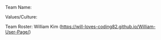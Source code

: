 Team Name:

Values/Culture:

Team Roster:
William Kim (https://will-loves-coding82.github.io/William-User-Page/)

